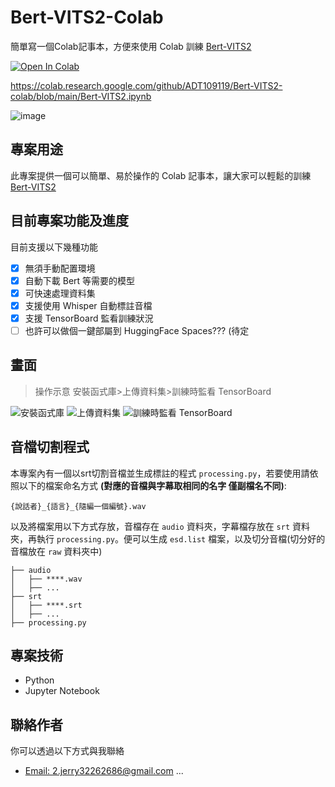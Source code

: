 # Bert-VITS2-Colab
簡單寫一個Colab記事本，方便來使用 Colab 訓練 [Bert-VITS2](https://github.com/fishaudio/Bert-VITS2)

[![Open In Colab](https://colab.research.google.com/assets/colab-badge.svg)](https://colab.research.google.com/github/ADT109119/Bert-VITS2-colab/blob/main/Bert-VITS2.ipynb)

https://colab.research.google.com/github/ADT109119/Bert-VITS2-colab/blob/main/Bert-VITS2.ipynb

![image](https://github.com/ADT109119/Bert-VITS2-Colab/assets/106337749/61951fb5-0025-46f4-9075-48584fb2141c)


## 專案用途

此專案提供一個可以簡單、易於操作的 Colab 記事本，讓大家可以輕鬆的訓練 [Bert-VITS2](https://github.com/fishaudio/Bert-VITS2)

## 目前專案功能及進度

目前支援以下幾種功能
- [x] 無須手動配置環境
- [x] 自動下載 Bert 等需要的模型
- [x] 可快速處理資料集
- [x] 支援使用 Whisper 自動標註音檔
- [x] 支援 TensorBoard 監看訓練狀況
- [ ] 也許可以做個一鍵部屬到 HuggingFace Spaces??? (待定

## 畫面

> 操作示意 安裝函式庫>上傳資料集>訓練時監看 TensorBoard

![安裝函式庫](https://github.com/ADT109119/Bert-VITS2-Colab/assets/106337749/41b448eb-9ef8-4ec8-a783-1ae7501a35f7)
![上傳資料集](https://github.com/ADT109119/Bert-VITS2-Colab/assets/106337749/9d9d3b8f-8790-425d-b2af-bd633174b08a)
![訓練時監看 TensorBoard](https://github.com/ADT109119/Bert-VITS2-Colab/assets/106337749/590e2936-0981-411a-8326-651e2d1bbe2c)

## 音檔切割程式

本專案內有一個以srt切割音檔並生成標註的程式 `processing.py`，若要使用請依照以下的檔案命名方式 **(對應的音檔與字幕取相同的名字 僅副檔名不同)**:

```
{說話者}_{語言}_{隨編一個編號}.wav
```

以及將檔案用以下方式存放，音檔存在 `audio` 資料夾，字幕檔存放在 `srt` 資料夾，再執行 `processing.py`。便可以生成 `esd.list` 檔案，以及切分音檔(切分好的音檔放在 `raw` 資料夾中)

```
├── audio
│   ├── ****.wav
│   ├── ...
├── srt
│   ├── ****.srt
│   ├── ...
├── processing.py
```

## 專案技術

- Python
- Jupyter Notebook

## 聯絡作者

你可以透過以下方式與我聯絡

- [Email: 2.jerry32262686@gmail.com](mailto:2.jerry32262686@gmail.com)
...
